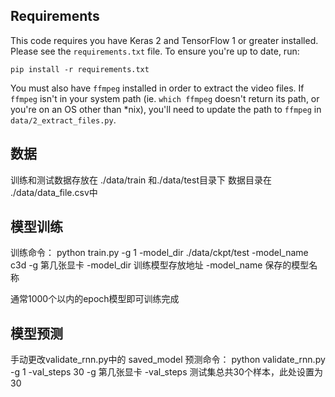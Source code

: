 ## Requirements

This code requires you have Keras 2 and TensorFlow 1 or greater installed. Please see the `requirements.txt` file. To ensure you're up to date, run:

`pip install -r requirements.txt`

You must also have `ffmpeg` installed in order to extract the video files. If `ffmpeg` isn't in your system path (ie. `which ffmpeg` doesn't return its path, or you're on an OS other than *nix), you'll need to update the path to `ffmpeg` in `data/2_extract_files.py`.

## 数据
训练和测试数据存放在 ./data/train 和./data/test目录下
数据目录在 ./data/data_file.csv中

## 模型训练
训练命令：
python train.py -g 1 -model_dir ./data/ckpt/test -model_name c3d
    -g 第几张显卡
    -model_dir 训练模型存放地址
    -model_name 保存的模型名称

通常1000个以内的epoch模型即可训练完成

## 模型预测
手动更改validate_rnn.py中的 saved_model
预测命令：
python validate_rnn.py -g 1 -val_steps 30
    -g 第几张显卡
    -val_steps 测试集总共30个样本，此处设置为30




